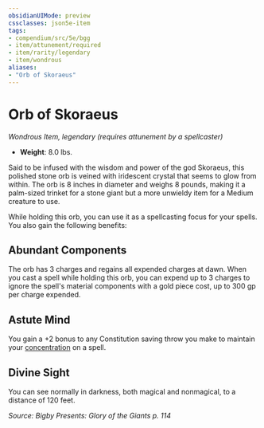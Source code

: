 ```yaml
---
obsidianUIMode: preview
cssclasses: json5e-item
tags:
- compendium/src/5e/bgg
- item/attunement/required
- item/rarity/legendary
- item/wondrous
aliases: 
- "Orb of Skoraeus"
---
```

# Orb of Skoraeus
*Wondrous Item, legendary (requires attunement by a spellcaster)*  

- **Weight**: 8.0 lbs.

Said to be infused with the wisdom and power of the god Skoraeus, this polished stone orb is veined with iridescent crystal that seems to glow from within. The orb is 8 inches in diameter and weighs 8 pounds, making it a palm-sized trinket for a stone giant but a more unwieldy item for a Medium creature to use.

While holding this orb, you can use it as a spellcasting focus for your spells. You also gain the following benefits:

## Abundant Components

The orb has 3 charges and regains all expended charges at dawn. When you cast a spell while holding this orb, you can expend up to 3 charges to ignore the spell's material components with a gold piece cost, up to 300 gp per charge expended.

## Astute Mind

You gain a +2 bonus to any Constitution saving throw you make to maintain your [concentration](rules/conditions.md#concentration) on a spell.

## Divine Sight

You can see normally in darkness, both magical and nonmagical, to a distance of 120 feet.

*Source: Bigby Presents: Glory of the Giants p. 114*